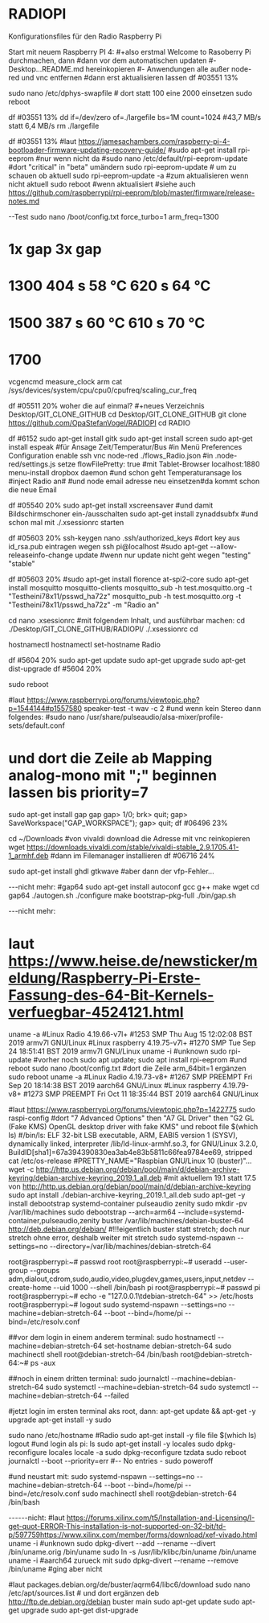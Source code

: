 # RADIOPI
Konfigurationsfiles für den Radio Raspberry Pi

Start mit neuem Raspberry PI 4:
#+also erstmal Welcome to Rasoberry Pi durchmachen, dann
#dann vor dem automatischen updaten 
#- Desktop...README.md hereinkopieren
#- Anwendungen alle außer node-red und vnc entfernen
#dann erst aktualisieren lassen
df #03551 13%

sudo nano /etc/dphys-swapfile # dort statt 100 eine 2000 einsetzen
sudo reboot

df #03551 13%
dd if=/dev/zero of=./largefile bs=1M count=1024 #43,7 MB/s statt 6,4 MB/s
rm ./largefile

df #03551 13%
#laut https://jamesachambers.com/raspberry-pi-4-bootloader-firmware-updating-recovery-guide/
#sudo apt-get install rpi-eeprom #nur wenn nicht da
#sudo nano /etc/default/rpi-eeprom-update #dort "critical" in "beta" umändern
sudo rpi-eeprom-update # um zu schauen ob aktuell
sudo rpi-eeprom-update -a #zum aktualisieren wenn nicht aktuell
sudo reboot #wenn aktualisiert
#siehe auch https://github.com/raspberrypi/rpi-eeprom/blob/master/firmware/release-notes.md

--Test
sudo nano /boot/config.txt
force_turbo=1
arm_freq=1300 
#              1x gap          3x gap       
#        1300  404 s 58 °C     620 s 64 °C
#        1500  387 s 60 °C     610 s 70 °C
#        1700

vcgencmd measure_clock arm
cat /sys/devices/system/cpu/cpu0/cpufreq/scaling_cur_freq

df #05511 20% woher die auf einmal?
#+neues Verzeichnis Desktop/GIT_CLONE_GITHUB
cd Desktop/GIT_CLONE_GITHUB
git clone https://github.com/OpaStefanVogel/RADIOPI
cd RADIO

df #6152
sudo apt-get install gitk
sudo apt-get install screen
sudo apt-get install espeak #für Ansage Zeit/Temperatur/Bus
#in Menü Preferences Configuration enable ssh vnc
node-red ./flows_Radio.json 
#in .node-red/settings.js setze flowFilePretty: true
#mit Tablet-Browser localhost:1880 menu-install dropbox daemon
#und schon geht Temperaturansage los
#inject Radio an#
#und node email adresse neu einsetzen#da kommt schon die neue Email

df #05540 20%
sudo apt-get install xscreensaver #und damit Bildschirmschoner ein-/ausschalten
sudo apt-get install zynaddsubfx #und schon mal mit ./.xsessionrc starten


df #05603 20%
ssh-keygen
nano .ssh/authorized_keys #dort key aus id_rsa.pub eintragen wegen ssh pi@localhost
#sudo apt-get --allow-releaseinfo-change update #wenn nur update nicht geht wegen "testing" "stable"

df #05603 20%
#sudo apt-get install florence at-spi2-core
sudo apt-get install mosquitto mosquitto-clients
mosquitto_sub -h test.mosquitto.org -t "Testheini78x11/psswd_ha72z"
mosquitto_pub -h test.mosquitto.org -t "Testheini78x11/psswd_ha72z" -m "Radio an"

cd
nano .xsessionrc #mit folgendem Inhalt, und ausführbar machen:
cd ./Desktop/GIT_CLONE_GITHUB/RADIOPI/
./.xsessionrc
cd

hostnamectl
hostnamectl set-hostname Radio


df #5604 20%
sudo apt-get update
sudo apt-get upgrade
sudo apt-get dist-upgrade
df #5604 20%

sudo reboot


#laut https://www.raspberrypi.org/forums/viewtopic.php?p=1544144#p1557580
speaker-test -t wav -c 2 #und wenn kein Stereo dann folgendes:
#sudo nano /usr/share/pulseaudio/alsa-mixer/profile-sets/default.conf 
# und dort die Zeile ab Mapping analog-mono mit ";" beginnen lassen bis priority=7



sudo apt-get install gap
gap
gap> 1/0; 
brk> quit;
gap> SaveWorkspace("GAP_WORKSPACE");
gap> quit;
df #06496 23%

cd ~/Downloads
#von vivaldi download die Adresse mit vnc reinkopieren 
wget https://downloads.vivaldi.com/stable/vivaldi-stable_2.9.1705.41-1_armhf.deb
#dann im Filemanager installieren
df #06716 24%

sudo apt-get install ghdl gtkwave
#aber dann der vfp-Fehler...

---nicht mehr:
#gap64
sudo apt-get install autoconf gcc g++ make wget
cd gap64
./autogen.sh
./configure
make bootstrap-pkg-full
./bin/gap.sh




---nicht mehr:
# laut https://www.heise.de/newsticker/meldung/Raspberry-Pi-Erste-Fassung-des-64-Bit-Kernels-verfuegbar-4524121.html
uname -a #Linux Radio     4.19.66-v7l+ #1253 SMP Thu Aug 15 12:02:08 BST 2019 armv7l GNU/Linux
         #Linux raspberry 4.19.75-v7l+ #1270 SMP Tue Sep 24 18:51:41 BST 2019 armv7l GNU/Linux
uname -i #unknown
sudo rpi-update #vorher noch sudo apt update; sudo apt install rpi-eeprom #und reboot
sudo nano /boot/config.txt #dort die Zeile arm_64bit=1 ergänzen
sudo reboot
uname -a #Linux Radio     4.19.73-v8+ #1267 SMP PREEMPT Fri Sep 20 18:14:38 BST 2019 aarch64 GNU/Linux
         #Linux raspberry 4.19.79-v8+ #1273 SMP PREEMPT Fri Oct 11 18:35:44 BST 2019 aarch64 GNU/Linux


#laut https://www.raspberrypi.org/forums/viewtopic.php?p=1422775
sudo raspi-config #dort "7 Advanced Options" then "A7 GL Driver" then "G2 GL (Fake KMS) OpenGL desktop driver with fake KMS" und reboot
file $(which ls) #/bin/ls: ELF 32-bit LSB executable, ARM, EABI5 version 1 (SYSV), dynamically linked, interpreter /lib/ld-linux-armhf.so.3, for GNU/Linux 3.2.0, BuildID[sha1]=67a394390830ea3ab4e83b5811c66fea9784ee69, stripped
cat /etc/os-release #PRETTY_NAME="Raspbian GNU/Linux 10 (buster)"...
wget -c http://http.us.debian.org/debian/pool/main/d/debian-archive-keyring/debian-archive-keyring_2019.1_all.deb #mit aktuellem 19.1 statt 17.5 von http://http.us.debian.org/debian/pool/main/d/debian-archive-keyring
sudo apt install ./debian-archive-keyring_2019.1_all.deb
sudo apt-get -y install debootstrap systemd-container pulseaudio zenity
sudo mkdir -pv /var/lib/machines
sudo debootstrap --arch=arm64 --include=systemd-container,pulseaudio,zenity buster /var/lib/machines/debian-buster-64 http://deb.debian.org/debian/ 
#!!!eigentlich buster statt stretch; doch nur stretch ohne error, deshalb weiter mit stretch
sudo systemd-nspawn --settings=no --directory=/var/lib/machines/debian-stretch-64

root@raspberrypi:~# passwd root
root@raspberrypi:~# useradd --user-group --groups adm,dialout,cdrom,sudo,audio,video,plugdev,games,users,input,netdev --create-home --uid 1000 --shell /bin/bash pi
root@raspberrypi:~# passwd pi
root@raspberrypi:~# echo -e "127.0.0.1\tdebian-stretch-64" >> /etc/hosts
root@raspberrypi:~# logout
sudo systemd-nspawn --settings=no --machine=debian-stretch-64 --boot --bind=/home/pi --bind=/etc/resolv.conf

##vor dem login in einem anderem terminal:
sudo hostnamectl --machine=debian-stretch-64 set-hostname debian-stretch-64
sudo machinectl shell root@debian-stretch-64 /bin/bash
root@debian-stretch-64:~# ps -aux

##noch in einem dritten terminal:
sudo journalctl --machine=debian-stretch-64
sudo systemctl --machine=debian-stretch-64
sudo systemctl --machine=debian-stretch-64 --failed

#jetzt login im ersten terminal aks root, dann:
apt-get update && apt-get -y upgrade
apt-get install -y sudo

sudo nano /etc/hostname #Radio
sudo apt-get install -y file
file $(which ls)
logout
#und login als pi:
ls
sudo apt-get install -y locales
sudo dpkg-reconfigure locales
locale -a
sudo dpkg-reconfigure tzdata
sudo reboot
journalctl --boot --priority=err #-- No entries -
sudo poweroff

#und neustart mit:
sudo systemd-nspawn --settings=no --machine=debian-stretch-64 --boot --bind=/home/pi --bind=/etc/resolv.conf
sudo machinectl shell root@debian-stretch-64 /bin/bash


------nicht:
#laut https://forums.xilinx.com/t5/Installation-and-Licensing/I-get-quot-ERROR-This-installation-is-not-supported-on-32-bit/td-p/597759https://www.xilinx.com/member/forms/download/xef-vivado.html
uname -i #unknown
sudo dpkg-divert --add --rename --divert /bin/uname.orig /bin/uname
sudo ln -s /usr/lib/klibc/bin/uname /bin/uname
uname -i #aarch64
zurueck mit sudo dpkg-divert --rename --remove /bin/uname #ging aber nicht


#laut packages.debian.org/de/buster/aqrm64/libc6/download
sudo nano /etc/apt/sources.list # und dort ergänzen deb http://ftp.de.debian.org/debian buster main
sudo apt-get update
sudo apt-get upgrade
sudo apt-get dist-upgrade




